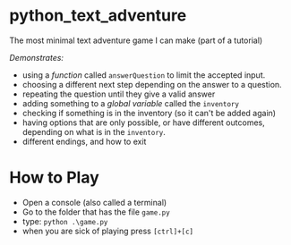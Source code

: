 # python_text_adventure

The most minimal text adventure game I can make (part of a tutorial)

*Demonstrates:*

- using a *function* called `answerQuestion` to limit the accepted input.
- choosing a different next step depending on the answer to a question.
- repeating the question until they give a valid answer
- adding something to a *global variable* called the `inventory`
- checking if something is in the inventory (so it can't be added again)
- having options that are only possible, or have different outcomes, depending on what is in the `inventory`.
- different endings, and how to exit


# How to Play

- Open a console (also called a terminal)
- Go to the folder that has the file `game.py`
- type: `python .\game.py`
- when you are sick of playing press `[ctrl]+[c]`

